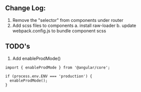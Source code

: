 ## Change Log:

1. Remove the "selector" from components under router
2. Add scss files to components
  a. install raw-loader
  b. update webpack.config.js to bundle component scss

## TODO's
1. Add enableProdMode()
```
import { enableProdMode } from '@angular/core';

if (process.env.ENV === 'production') {
  enableProdMode();
}
```
